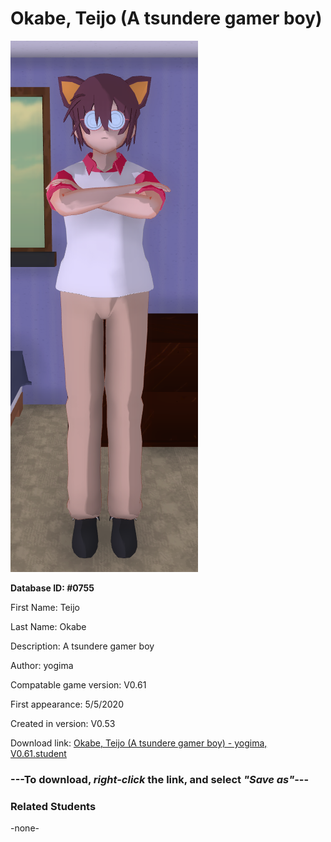 # Okabe, Teijo (A tsundere gamer boy)

<img src="../../Files/Images/Okabe, Teijo (A tsundere gamer boy).png" title="Okabe, Teijo (A tsundere gamer boy) - yogima, V0.61">

**Database ID: #0755**

First Name: Teijo

Last Name: Okabe

Description: A tsundere gamer boy

Author: yogima

Compatable game version: V0.61

First appearance: 5/5/2020

Created in version: V0.53

Download link: <a href="https://raw.githubusercontent.com/Arbiter1223/Daigaku-Gurashi-Custom-Students/master/Files/Student%20Files/Okabe%2C%20Teijo%20(A%20tsundere%20gamer%20boy)%20-%20yogima%2C%20V0.61.student">Okabe, Teijo (A tsundere gamer boy) - yogima, V0.61.student</a>

### ---**To download, _right-click_ the link, and select _"Save as"_**---

### Related Students

-none-
